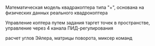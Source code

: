 Математическая модель квадракоптера типа "+", основана на физических данных реального квадрокоптера

Управление коптера путем задания таргет точек в пространстве, управление через 4 канала ПИД-регулирования

расчет углов Эйлера, матрицы поворота, миксер команд
